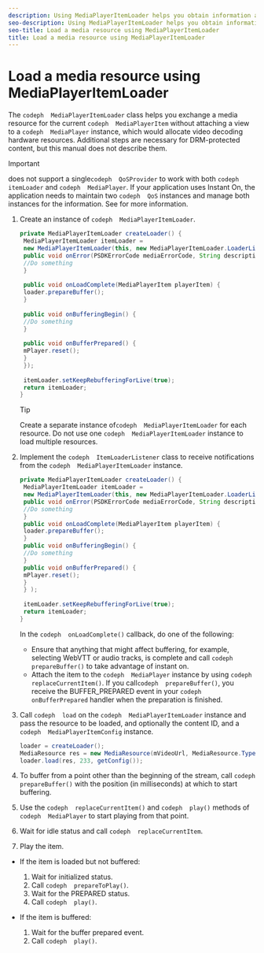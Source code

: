 ```yaml
---
description: Using MediaPlayerItemLoader helps you obtain information about a media stream without instantiating a MediaPlayer instance. This is especially useful in pre-buffering streams so that playback can begin without delay.
seo-description: Using MediaPlayerItemLoader helps you obtain information about a media stream without instantiating a MediaPlayer instance. This is especially useful in pre-buffering streams so that playback can begin without delay.
seo-title: Load a media resource using MediaPlayerItemLoader
title: Load a media resource using MediaPlayerItemLoader
---
```


# Load a media resource using MediaPlayerItemLoader

The `codeph  MediaPlayerItemLoader` class helps you exchange a media resource for the current `codeph  MediaPlayerItem` without attaching a view to a `codeph  MediaPlayer` instance, which would allocate video decoding hardware resources. Additional steps are necessary for DRM-protected content, but this manual does not describe them.

>[!IMPORTANT]
>
>does not support a single`codeph  QoSProvider` to work with both `codeph  itemLoader` and `codeph  MediaPlayer`. If your application uses Instant On, the application needs to maintain two `codeph  QoS` instances and manage both instances for the information. See []() for more information.
>1. Create an instance of `codeph  MediaPlayerItemLoader`.
>       
>       ```java
>       private MediaPlayerItemLoader createLoader() { 
>        MediaPlayerItemLoader itemLoader = 
>        new MediaPlayerItemLoader(this, new MediaPlayerItemLoader.LoaderListener() { 
>        public void onError(PSDKErrorCode mediaErrorCode, String description) { 
>        //Do something 
>        } 
>        
>        public void onLoadComplete(MediaPlayerItem playerItem) { 
>        loader.prepareBuffer(); 
>        } 
>        
>        public void onBufferingBegin() { 
>        //Do something 
>        } 
>        
>        public void onBufferPrepared() { 
>        mPlayer.reset(); 
>        } 
>        }); 
>        
>        itemLoader.setKeepRebufferingForLive(true); 
>        return itemLoader; 
>       } 
>       
>       ```
>       
>       >[!TIP]
>       >
>       >Create a separate instance of`codeph  MediaPlayerItemLoader` for each resource. Do not use one `codeph  MediaPlayerItemLoader` instance to load multiple resources.
>       
>   
>1. Implement the `codeph  ItemLoaderListener` class to receive notifications from the `codeph  MediaPlayerItemLoader` instance.
>       
>       ```java
>       private MediaPlayerItemLoader createLoader() { 
>        MediaPlayerItemLoader itemLoader = 
>        new MediaPlayerItemLoader(this, new MediaPlayerItemLoader.LoaderListener() { 
>        public void onError(PSDKErrorCode mediaErrorCode, String description) { 
>        //Do something 
>        } 
>        public void onLoadComplete(MediaPlayerItem playerItem) { 
>        loader.prepareBuffer(); 
>        } 
>        public void onBufferingBegin() { 
>        //Do something 
>        } 
>        public void onBufferPrepared() { 
>        mPlayer.reset(); 
>        } 
>        } ); 
>        
>        itemLoader.setKeepRebufferingForLive(true); 
>        return itemLoader; 
>       }
>       ```
>       
>       In the `codeph  onLoadComplete()` callback, do one of the following:
>    * Ensure that anything that might affect buffering, for example, selecting WebVTT or audio tracks, is complete and call `codeph  prepareBuffer()` to take advantage of instant on.
>    * Attach the item to the `codeph  MediaPlayer` instance by using `codeph  replaceCurrentItem()`.
>       If you call`codeph  prepareBuffer()`, you receive the BUFFER_PREPARED event in your `codeph  onBufferPrepared` handler when the preparation is finished.
>       
>       
>   
>1. Call `codeph  load` on the `codeph  MediaPlayerItemLoader` instance and pass the resource to be loaded, and optionally the content ID, and a `codeph  MediaPlayerItemConfig` instance.
>       
>       ```java
>       loader = createLoader(); 
>       MediaResource res = new MediaResource(mVideoUrl, MediaResource.Type.HLS, metadata); 
>       loader.load(res, 233, getConfig());
>       ```
>       
>   
>1. To buffer from a point other than the beginning of the stream, call `codeph  prepareBuffer()` with the position (in milliseconds) at which to start buffering.
>   
>1. Use the `codeph  replaceCurrentItem()` and `codeph  play()` methods of `codeph  MediaPlayer` to start playing from that point.
>   
>1. Wait for idle status and call `codeph  replaceCurrentItem`.
>   
>1. Play the item.
>* If the item is loaded but not buffered:
>    1. Wait for initialized status.
>    1. Call `codeph  prepareToPlay()`.
>    1. Wait for the PREPARED status.
>    1. Call `codeph  play()`.
>  
>* If the item is buffered:
>    1. Wait for the buffer prepared event.
>    1. Call `codeph  play()`.
>  
>   
>   
>   
